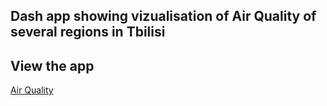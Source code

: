## Dash app showing vizualisation of Air Quality of several regions in Tbilisi


## View the app
[Air Quality](https://air-quality-tbilisi-f5a8cc0212f7.herokuapp.com/)